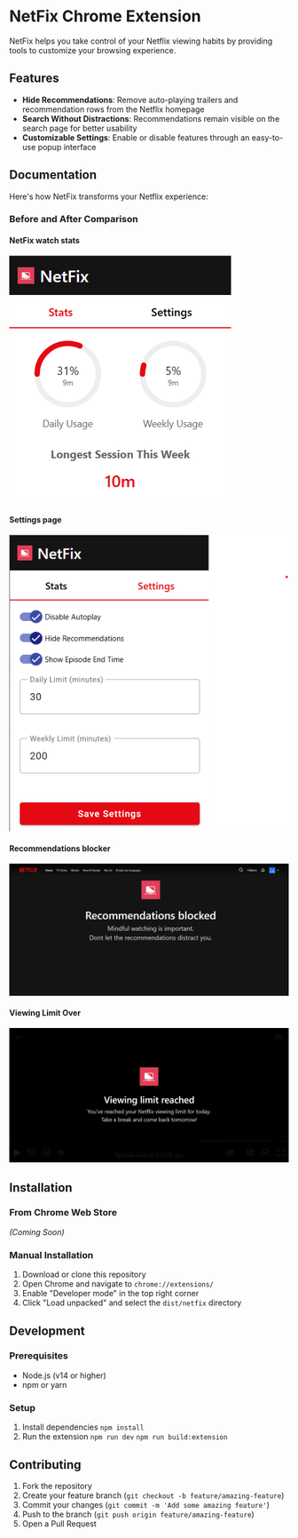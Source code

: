 # NetFix Chrome Extension

NetFix helps you take control of your Netflix viewing habits by providing tools to customize your browsing experience.

## Features

- **Hide Recommendations**: Remove auto-playing trailers and recommendation rows from the Netflix homepage
- **Search Without Distractions**: Recommendations remain visible on the search page for better usability
- **Customizable Settings**: Enable or disable features through an easy-to-use popup interface

## Documentation

Here's how NetFix transforms your Netflix experience:

### Before and After Comparison

#### NetFix watch stats
![NetFix watch stats](docs/netfix-1.png)

#### Settings page
![Netflix Homepage With NetFix](docs/netfix-2.png)

#### Recommendations blocker
![Netflix Search Without NetFix](docs/netfix-3.png)

#### Viewing Limit Over
![Viewing Limit Over](docs/netfix-4.png)

## Installation

### From Chrome Web Store
*(Coming Soon)*

### Manual Installation
1. Download or clone this repository
2. Open Chrome and navigate to `chrome://extensions/`
3. Enable "Developer mode" in the top right corner
4. Click "Load unpacked" and select the `dist/netfix` directory

## Development

### Prerequisites
- Node.js (v14 or higher)
- npm or yarn

### Setup
1. Install dependencies
`npm install`
2. Run the extension
`npm run dev`
`npm run build:extension`


## Contributing

1. Fork the repository
2. Create your feature branch (`git checkout -b feature/amazing-feature`)
3. Commit your changes (`git commit -m 'Add some amazing feature'`)
4. Push to the branch (`git push origin feature/amazing-feature`)
5. Open a Pull Request

